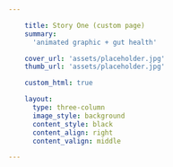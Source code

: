 ```yaml
---

    title: Story One (custom page)
    summary:
      'animated graphic + gut health'

    cover_url: 'assets/placeholder.jpg'
    thumb_url: 'assets/placeholder.jpg'

    custom_html: true

    layout:
      type: three-column
      image_style: background
      content_style: black
      content_align: right
      content_valign: middle

---
```

